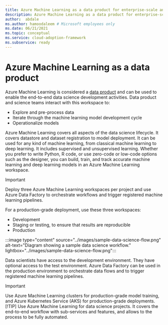 ```yaml
---
title: Azure Machine Learning as a data product for enterprise-scale analytics and AI
description: Azure Machine Learning as a data product for enterprise-scale analytics and AI
author:  abdale
ms.author: hamoodaleem # Microsoft employees only
ms.date: 06/21/2021
ms.topic: conceptual
ms.service: cloud-adoption-framework
ms.subservice: ready
---
```


# Azure Machine Learning as a data product

Azure Machine Learning is considered a [data product](../architectures/data-landing-zone-data-products.md) and can be used to enable the end-to-end data science development activities. Data product and science teams interact with this workspace to:

- Explore and pre-process data
- Iterate through the machine learning model development cycle
- Operationalize models

Azure Machine Learning covers all aspects of the data science lifecycle. It covers datastore and dataset registration to model deployment. It can be used for any kind of machine learning, from classical machine learning to deep learning. It includes supervised and unsupervised learning. Whether you prefer to write Python, R code, or use zero-code or low-code options such as the designer, you can build, train, and track accurate machine learning and deep learning models in an Azure Machine Learning workspace.

>[!IMPORTANT]
>Deploy three Azure Machine Learning workspaces per project and use Azure Data Factory to orchestrate workflows and trigger registered machine learning pipelines.

For a production-grade deployment, use these three workspaces:

- Development
- Staging or testing, to ensure that results are reproducible
- Production

:::image type="content" source="../images/sample-data-science-flow.png" alt-text="Diagram showing a sample data science workflow." lightbox="../images/sample-data-science-flow.png":::

Data scientists have access to the development environment. They have optional access to the test environment. Azure Data Factory can be used in the production environment to orchestrate data flows and to trigger registered machine learning pipelines.

>[!IMPORTANT]
>Use Azure Machine Learning clusters for production-grade model training, and Azure Kubernetes Service (AKS) for production-grade deployments.
>[!TIP]
>Use Azure Machine Learning for data science projects. It covers the end-to-end workflow with sub-services and features, and allows to the process to be fully automated.
